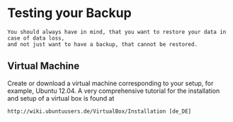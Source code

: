 Testing your Backup
===================

    You should always have in mind, that you want to restore your data in case of data loss,
    and not just want to have a backup, that cannot be restored.

Virtual Machine
---------------

Create or download a virtual machine corresponding to your setup, for example, Ubuntu 12.04.
A very comprehensive tutorial for the installation and setup of a virtual box is found at

    http://wiki.ubuntuusers.de/VirtualBox/Installation [de_DE]


